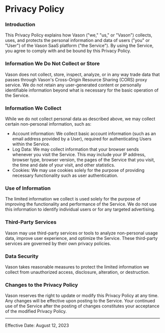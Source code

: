 # Privacy Policy

### Introduction

This Privacy Policy explains how Vason ("we," "us," or "Vason") collects, uses, and protects the personal information
and data of users ("you" or "User") of the Vason SaaS platform ("the Service"). By using the Service, you agree to
comply with and be bound by this Privacy Policy.

### Information We Do Not Collect or Store

Vason does not collect, store, inspect, analyze, or in any way trade data that passes through Vason's
Cross-Origin Resource Sharing (CORS) proxy service. We do not retain any user-generated content or personally
identifiable information beyond what is necessary for the basic operation of the Service.

### Information We Collect

While we do not collect personal data as described above, we may collect certain non-personal information, such as:

- Account information: We collect basic account information (such as an email address provided by a User), required for
  authenticating Users within the Service.
- Log Data: We may collect information that your browser sends whenever you visit the Service. This may include your IP
  address, browser type, browser version, the pages of the Service that you visit, the time and date of your visit, and
  other statistics.
- Cookies: We may use cookies solely for the purpose of providing necessary functionality such as user authentication.

### Use of Information

The limited information we collect is used solely for the purpose of improving the functionality and performance of the
Service. We do not use this information to identify individual users or for any targeted advertising.

### Third-Party Services

Vason may use third-party services or tools to analyze non-personal usage data, improve user experience, and optimize
the Service. These third-party services are governed by their own privacy policies.

### Data Security

Vason takes reasonable measures to protect the limited information we collect from unauthorized access, disclosure,
alteration, or destruction.

### Changes to the Privacy Policy

Vason reserves the right to update or modify this Privacy Policy at any time. Any changes will be effective upon posting
to the Service. Your continued use of the Service after the posting of changes constitutes your acceptance of the
modified Privacy Policy.

---

Effective Date: August 12, 2023
